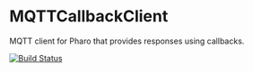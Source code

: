 # MQTTCallbackClient
MQTT client for Pharo that provides responses using callbacks.

[![Build Status](https://travis-ci.org/JurajKubelka/MQTTCallbackClient.svg?branch=master)](https://travis-ci.org/JurajKubelka/MQTTCallbackClient)
